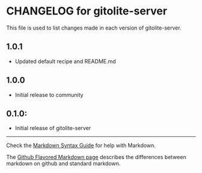 # CHANGELOG for gitolite-server

This file is used to list changes made in each version of gitolite-server.

## 1.0.1
* Updated default recipe and README.md

## 1.0.0
* Initial release to community

## 0.1.0:

* Initial release of gitolite-server

- - - 
Check the [Markdown Syntax Guide](http://daringfireball.net/projects/markdown/syntax) for help with Markdown.

The [Github Flavored Markdown page](http://github.github.com/github-flavored-markdown/) describes the differences between markdown on github and standard markdown.
